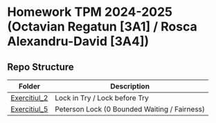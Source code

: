 # Homework TPM 2024-2025 (Octavian Regatun \[3A1] / Rosca Alexandru-David \[3A4])

## Repo Structure

| Folder                                        | Description                                   |
|-----------------------------------------------|-----------------------------------------------|
| [Exercitiul_2](./Exercitiul_2/)               | Lock in Try / Lock before Try                 |
| [Exercitiul_5](./Exercitiul_5_Peterson_Lock/) | Peterson Lock (0 Bounded Waiting / Fairness)  |


